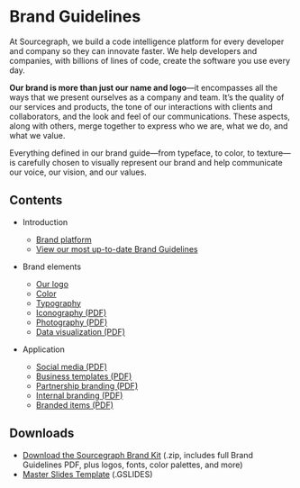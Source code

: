 # Brand Guidelines

At Sourcegraph, we build a code intelligence platform for every developer and company so they can innovate faster.
We help developers and companies, with billions of lines of code, create the software you use every day.

<strong class="text-vivid-violet">Our brand is more than just our name and logo</strong>—it encompasses all the ways that we present ourselves
as a company and team. It’s the quality of our services and products, the tone of our interactions with
clients and collaborators, and the look and feel of our communications. These aspects, along with others,
merge together to express who we are, what we do,
and what we value.

Everything defined in our brand guide—from typeface, to color, to texture—is carefully chosen to visually represent our brand and help communicate our voice, our vision, and our values.

## Contents

<object role="img" data="how_we_express_our_brand.svg" style="float: right; margin-left: 2rem; max-width: 30rem"></object>

- Introduction
  - [Brand platform](brand-platform.md)
  - [View our most up-to-date Brand Guidelines](https://www.figma.com/proto/FgyGEwbhLuXgIKOh3If74s/Brand-Guidelines?page-id=0%3A1&node-id=1%3A822&viewport=913%2C2290%2C0.21&scaling=min-zoom)
  
- Brand elements
  - [Our logo](logo.md)
  - [Color](color.md)
  - [Typography](typography.md)
  - [Iconography (PDF)](https://sourcegraphstatic.com/Sourcegraph_Brand_Guidelines.pdf#page=46)
  - [Photography (PDF)](https://sourcegraphstatic.com/Sourcegraph_Brand_Guidelines.pdf#page=54)
  - [Data visualization (PDF)](https://sourcegraphstatic.com/Sourcegraph_Brand_Guidelines.pdf#page=57)
- Application
  - [Social media (PDF)](https://sourcegraphstatic.com/Sourcegraph_Brand_Guidelines.pdf#page=66)
  - [Business templates (PDF)](https://sourcegraphstatic.com/Sourcegraph_Brand_Guidelines.pdf#page=69)
  - [Partnership branding (PDF)](https://sourcegraphstatic.com/Sourcegraph_Brand_Guidelines.pdf#page=73)
  - [Internal branding (PDF)](https://sourcegraphstatic.com/Sourcegraph_Brand_Guidelines.pdf#page=77)
  - [Branded items (PDF)](https://sourcegraphstatic.com/Sourcegraph_Brand_Guidelines.pdf#page=79)

## Downloads

- [Download the Sourcegraph Brand Kit](https://f.hubspotusercontent20.net/hubfs/2762526/Brand%20assets/Sourcegraph%20Brand%20Kit%202.2%20-%20May%202021.zip) (.zip, includes full Brand Guidelines PDF, plus logos, fonts, color palettes, and more)
- [Master Slides Template](https://docs.google.com/presentation/d/18ovKYtoPhYV93rITNXEKZ2z5jlT9PSuXeJV3a8XlWuc/edit#slide=id.gd3ef0c1bfc_0_105) (.GSLIDES)
